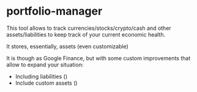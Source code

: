 # portfolio-manager
This tool allows to track currencies/stocks/crypto/cash and other assets/liabilities to keep track of your current economic health.

It stores, essentially, assets (even customizable) 

It is though as Google Finance, but with some custom improvements that allow to expand your situation:
- Including liabilities ()
- Include custom assets ()
